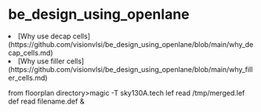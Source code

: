 # be_design_using_openlane


  <li>[Why use decap cells](https://github.com/visionvlsi/be_design_using_openlane/blob/main/why_decap_cells.md)</li>
  <li>[Why use filler cells](https://github.com/visionvlsi/be_design_using_openlane/blob/main/why_filler_cells.md)</li>





from floorplan directory>magic -T sky130A.tech lef read /tmp/merged.lef def read filename.def &

